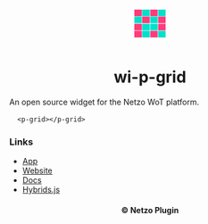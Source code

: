 <div align="center">
  <a href="https://netzo.io" target="_blank" >
    <img height="50" src="https://raw.githubusercontent.com/netzoio/netzo/main/packages/plugins/plugins/widgets/wi-p-grid/src/assets/icon.png" style="margin: 12px 0px" />
  </a>

  <h1>wi-p-grid</h1>
</div>

An open source widget for the Netzo WoT platform.

```showcase
  <p-grid></p-grid>
```

### Links

- [App](https://app.netzo.io)
- [Website](https://netzo.io)
- [Docs](https://docs.netzo.io)
- [Hybrids.js](https://hybrids.js.org)

<div align="center">
  <h4>© Netzo Plugin</h4>
</div>
